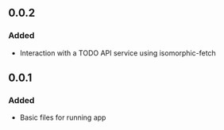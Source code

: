 ## 0.0.2
### Added
- Interaction with a TODO API service using isomorphic-fetch

## 0.0.1
### Added
- Basic files for running app
